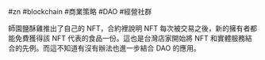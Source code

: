#zn #blockchain #商業策略 #DAO #經營社群 

師園鹽酥雞推出了自己的 NFT，合約裡說明 NFT 每次被交易之後，新的擁有者都能免費獲得該 NFT 代表的食品一份。這也是台灣店家開始將 NFT 和實體服務結合的先例。而這不知道有沒有辦法也進一步結合 DAO 的應用。